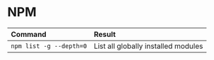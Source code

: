 # NPM

| Command                   | Result                              |
| :--                       | :--                                 |
| `npm list -g --depth=0` | List all globally installed modules |